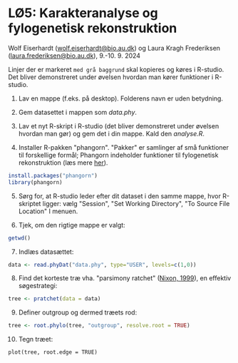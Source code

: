# LØ5: Karakteranalyse og fylogenetisk rekonstruktion
Wolf Eiserhardt ([wolf.eiserhardt@bio.au.dk](wolf.eiserhardt@bio.au.dk)) og Laura Kragh Frederiksen ([laura.frederiksen@bio.au.dk](laura.frederiksen@@bio.au.dk)), 9.-10. 9. 2024

Linjer der er markeret `med grå baggrund` skal kopieres og køres i R-studio. Det bliver demonstreret under øvelsen hvordan man kører funktioner i R-studio. 

1. Lav en mappe (f.eks. på desktop). Folderens navn er uden betydning. 

2. Gem datasettet i mappen som *data.phy*. 

3. Lav et nyt R-skript i R-studio (det bliver demonstreret under øvelsen hvordan man gør) og gem det i din mappe. Kald den *analyse.R*.

4. Installer R-pakken "phangorn". "Pakker" er samlinger af små funktioner til forskellige formål; Phangorn indeholder funktioner til fylogenetisk rekonstruktion (læs mere [her](https://cran.r-project.org/web/packages/phangorn/index.html)).

```R
install.packages("phangorn")
library(phangorn)
```

5. Sørg for, at R-studio leder efter dit dataset i den samme mappe, hvor R-skriptet ligger: vælg "Session", "Set Working Directory", "To Source File Location" I menuen. 

6. Tjek, om den rigtige mappe er valgt: 

```R
getwd()
```

7. Indlæs datasættet: 

```R
data <- read.phyDat("data.phy", type="USER", levels=c(1,0))
```

8. Find det korteste træ vha. "parsimony ratchet" ([Nixon, 1999](https://www.sciencedirect.com/science/article/pii/S0748300799901214)), en effektiv søgestrategi:

```R
tree <- pratchet(data = data)
```

9. Definer outgroup og dermed træets rod: 

```R
tree <- root.phylo(tree, "outgroup", resolve.root = TRUE)
```

10. Tegn træet: 

```
plot(tree, root.edge = TRUE)
```
